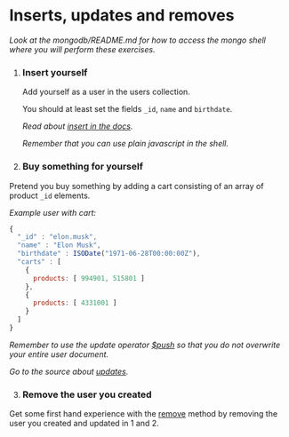 # Inserts, updates and removes

_Look at the mongodb/README.md for how to access the mongo shell where you will perform these exercises._

1. ### Insert yourself
    Add yourself as a user in the users collection.

    You should at least set the fields `_id`, `name` and `birthdate`.

    _Read about  [insert  in the docs](http://docs.mongodb.org/manual/reference/method/db.collection.insert/)._

    _Remember that you can use plain javascript in the shell._

2. ### Buy something for yourself
  Pretend you buy something by adding a cart consisting of an array of product `_id` elements.

  _Example user with cart:_

  ```js
  {
    "_id" : "elon.musk",
    "name" : "Elon Musk",
    "birthdate" : ISODate("1971-06-28T00:00:00Z"),
    "carts" : [
      {
        products: [ 994901, 515801 ]
      },
      {
        products: [ 4331001 ]
      }
    ]
  }
  ```

  _Remember to use the update operator [$push](http://docs.mongodb.org/manual/reference/operator/update/push/) so that you do not overwrite your entire user document._

  _Go to the source about [updates](http://docs.mongodb.org/manual/reference/method/db.collection.update/)._

3. ### Remove the user you created
  Get some first hand experience with the [remove]() method by removing the user you created and updated in 1 and 2.
